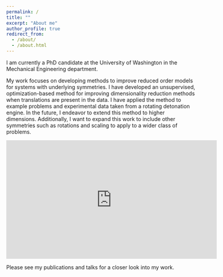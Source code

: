 ```yaml
---
permalink: /
title: ""
excerpt: "About me"
author_profile: true
redirect_from: 
  - /about/
  - /about.html
---
```


I am currently a PhD candidate at the University of Washington in the Mechanical Engineering department. 

My work focuses on developing methods to improve reduced order models for systems with underlying symmetries. I have developed an unsupervised, optimization-based method for improving dimensionality reduction methods when translations are present in the data. I have applied the method to example problems and experimental data taken from a rotating detonation engine. In the future, I endeavor to extend this method to higher dimensions. Additionally, I want to expand this work to include other symmetries such as rotations and scaling to apply to a wider class of problems. 

<iframe width="560" height="315" src="https://www.youtube.com/embed/bfeT_4k61N0" frameborder="0" allow="accelerometer; autoplay; clipboard-write; encrypted-media; gyroscope; picture-in-picture" allowfullscreen></iframe>

Please see my publications and talks for a closer look into my work. 
